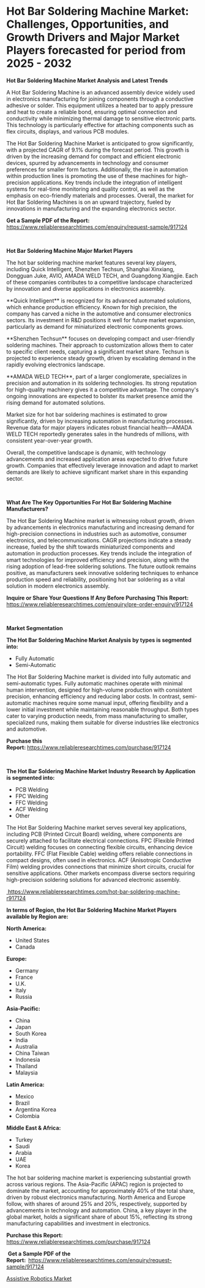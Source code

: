 <p><h1>Hot Bar Soldering Machine Market: Challenges, Opportunities, and Growth Drivers and Major Market Players forecasted for period from 2025 - 2032</h1></p><p><strong>Hot Bar Soldering Machine Market Analysis and Latest Trends</strong></p>
<p><p>A Hot Bar Soldering Machine is an advanced assembly device widely used in electronics manufacturing for joining components through a conductive adhesive or solder. This equipment utilizes a heated bar to apply pressure and heat to create a reliable bond, ensuring optimal connection and conductivity while minimizing thermal damage to sensitive electronic parts. This technology is particularly effective for attaching components such as flex circuits, displays, and various PCB modules.</p><p>The Hot Bar Soldering Machine Market is anticipated to grow significantly, with a projected CAGR of 9.1% during the forecast period. This growth is driven by the increasing demand for compact and efficient electronic devices, spurred by advancements in technology and consumer preferences for smaller form factors. Additionally, the rise in automation within production lines is promoting the use of these machines for high-precision applications. Key trends include the integration of intelligent systems for real-time monitoring and quality control, as well as the emphasis on eco-friendly materials and processes. Overall, the market for Hot Bar Soldering Machines is on an upward trajectory, fueled by innovations in manufacturing and the expanding electronics sector.</p></p>
<p><strong>Get a Sample PDF of the Report:&nbsp;</strong> <a href="https://www.reliableresearchtimes.com/enquiry/request-sample/917124?utm_campaign=2440&utm_medium=2&utm_source=Github&utm_content=ia&utm_term=18022025&utm_id=hot-bar-soldering-machine">https://www.reliableresearchtimes.com/enquiry/request-sample/917124</a></p>
<p>&nbsp;</p>
<p><strong>Hot Bar Soldering Machine Major Market Players</strong></p>
<p><p>The hot bar soldering machine market features several key players, including Quick Intelligent, Shenzhen Techsun, Shanghai Xinxiang, Dongguan Juke, AVIO, AMADA WELD TECH, and Guangdong Xiangjie. Each of these companies contributes to a competitive landscape characterized by innovation and diverse applications in electronics assembly.</p><p>**Quick Intelligent** is recognized for its advanced automated solutions, which enhance production efficiency. Known for high precision, the company has carved a niche in the automotive and consumer electronics sectors. Its investment in R&D positions it well for future market expansion, particularly as demand for miniaturized electronic components grows.</p><p>**Shenzhen Techsun** focuses on developing compact and user-friendly soldering machines. Their approach to customization allows them to cater to specific client needs, capturing a significant market share. Techsun is projected to experience steady growth, driven by escalating demand in the rapidly evolving electronics landscape.</p><p>**AMADA WELD TECH**, part of a larger conglomerate, specializes in precision and automation in its soldering technologies. Its strong reputation for high-quality machinery gives it a competitive advantage. The company's ongoing innovations are expected to bolster its market presence amid the rising demand for automated solutions.</p><p>Market size for hot bar soldering machines is estimated to grow significantly, driven by increasing automation in manufacturing processes. Revenue data for major players indicates robust financial health—AMADA WELD TECH reportedly generates sales in the hundreds of millions, with consistent year-over-year growth.</p><p>Overall, the competitive landscape is dynamic, with technology advancements and increased application areas expected to drive future growth. Companies that effectively leverage innovation and adapt to market demands are likely to achieve significant market share in this expanding sector.</p></p>
<p>&nbsp;</p>
<p><strong>What Are The Key Opportunities For Hot Bar Soldering Machine Manufacturers?</strong></p>
<p><p>The Hot Bar Soldering Machine market is witnessing robust growth, driven by advancements in electronics manufacturing and increasing demand for high-precision connections in industries such as automotive, consumer electronics, and telecommunications. CAGR projections indicate a steady increase, fueled by the shift towards miniaturized components and automation in production processes. Key trends include the integration of smart technologies for improved efficiency and precision, along with the rising adoption of lead-free soldering solutions. The future outlook remains positive, as manufacturers seek innovative soldering techniques to enhance production speed and reliability, positioning hot bar soldering as a vital solution in modern electronics assembly.</p></p>
<p><strong>Inquire or Share Your Questions If Any Before Purchasing This Report:</strong> <a href="https://www.reliableresearchtimes.com/enquiry/pre-order-enquiry/917124?utm_campaign=2440&utm_medium=2&utm_source=Github&utm_content=ia&utm_term=18022025&utm_id=hot-bar-soldering-machine">https://www.reliableresearchtimes.com/enquiry/pre-order-enquiry/917124</a></p>
<p>&nbsp;</p>
<p><strong>Market Segmentation</strong></p>
<p><strong>The Hot Bar Soldering Machine Market Analysis by types is segmented into:</strong></p>
<p><ul><li>Fully Automatic</li><li>Semi-Automatic</li></ul></p>
<p><p>The Hot Bar Soldering Machine market is divided into fully automatic and semi-automatic types. Fully automatic machines operate with minimal human intervention, designed for high-volume production with consistent precision, enhancing efficiency and reducing labor costs. In contrast, semi-automatic machines require some manual input, offering flexibility and a lower initial investment while maintaining reasonable throughput. Both types cater to varying production needs, from mass manufacturing to smaller, specialized runs, making them suitable for diverse industries like electronics and automotive.</p></p>
<p><strong>Purchase this Report:&nbsp;</strong><a href="https://www.reliableresearchtimes.com/purchase/917124?utm_campaign=2440&utm_medium=2&utm_source=Github&utm_content=ia&utm_term=18022025&utm_id=hot-bar-soldering-machine">https://www.reliableresearchtimes.com/purchase/917124</a></p>
<p>&nbsp;</p>
<p><strong>The Hot Bar Soldering Machine Market Industry Research by Application is segmented into:</strong></p>
<p><ul><li>PCB Welding</li><li>FPC Welding</li><li>FFC Welding</li><li>ACF Welding</li><li>Other</li></ul></p>
<p><p>The Hot Bar Soldering Machine market serves several key applications, including PCB (Printed Circuit Board) welding, where components are securely attached to facilitate electrical connections. FPC (Flexible Printed Circuit) welding focuses on connecting flexible circuits, enhancing device portability. FFC (Flat Flexible Cable) welding offers reliable connections in compact designs, often used in electronics. ACF (Anisotropic Conductive Film) welding provides connections that minimize short circuits, crucial for sensitive applications. Other markets encompass diverse sectors requiring high-precision soldering solutions for advanced electronic assembly.</p></p>
<p><a href="https://www.reliableresearchtimes.com/hot-bar-soldering-machine-r917124?utm_campaign=2440&utm_medium=2&utm_source=Github&utm_content=ia&utm_term=18022025&utm_id=hot-bar-soldering-machine">&nbsp;https://www.reliableresearchtimes.com/hot-bar-soldering-machine-r917124</a></p>
<p><strong>In terms of Region, the Hot Bar Soldering Machine Market Players available by Region are:</strong></p>
<p>
    <p> <strong> North America: </strong>
        <ul>
            <li>United States</li>
            <li>Canada</li>
        </ul>
        </p> 
    <p> <strong> Europe: </strong>
        <ul>
            <li>Germany</li>
            <li>France</li>
            <li>U.K.</li>
            <li>Italy</li>
            <li>Russia</li>
        </ul>
        </p> 
    <p> <strong> Asia-Pacific: </strong>
        <ul>
            <li>China</li>
            <li>Japan</li>
            <li>South Korea</li>
            <li>India</li>
            <li>Australia</li>
            <li>China Taiwan</li>
            <li>Indonesia</li>
            <li>Thailand</li>
            <li>Malaysia</li>
        </ul>
        </p> 
    <p> <strong> Latin America: </strong>
        <ul>
            <li>Mexico</li>
            <li>Brazil</li>
            <li>Argentina Korea</li>
            <li>Colombia</li>
        </ul>
        </p> 
    <p> <strong> Middle East & Africa: </strong>
        <ul>
            <li>Turkey</li>
            <li>Saudi</li>
            <li>Arabia</li>
            <li>UAE</li>
            <li>Korea</li>
        </ul>
    </p>
    </p>
<p><p>The hot bar soldering machine market is experiencing substantial growth across various regions. The Asia-Pacific (APAC) region is projected to dominate the market, accounting for approximately 40% of the total share, driven by robust electronics manufacturing. North America and Europe follow, with shares of around 25% and 20%, respectively, supported by advancements in technology and automation. China, a key player in the global market, holds a significant share of about 15%, reflecting its strong manufacturing capabilities and investment in electronics.</p></p>
<p><strong>Purchase this Report: </strong><a href="https://www.reliableresearchtimes.com/purchase/917124?utm_campaign=2440&utm_medium=2&utm_source=Github&utm_content=ia&utm_term=18022025&utm_id=hot-bar-soldering-machine">https://www.reliableresearchtimes.com/purchase/917124</a></p>
<p>&nbsp;<strong>Get a Sample PDF of the Report:&nbsp;&nbsp;</strong><a href="https://www.reliableresearchtimes.com/enquiry/request-sample/917124?utm_campaign=2440&utm_medium=2&utm_source=Github&utm_content=ia&utm_term=18022025&utm_id=hot-bar-soldering-machine">https://www.reliableresearchtimes.com/enquiry/request-sample/917124</a></p>
<p><strong></strong></p>
<p><p><a href="https://github.com/pinzinyaah/Market-Research-Report-List-1/blob/main/assistive-robotics-market.md?utm_campaign=2440&utm_medium=2&utm_source=Github&utm_content=ia&utm_term=18022025&utm_id=hot-bar-soldering-machine">Assistive Robotics Market</a></p></p>